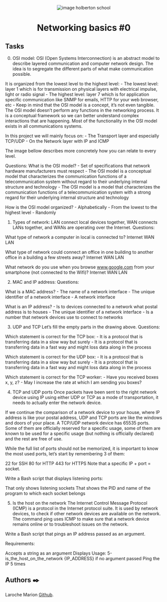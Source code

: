 <p align="center">
<picture>
 <source media="(prefers-color-scheme: dark)" srcset="https://images.squarespace-cdn.com/content/v1/5a4bfe8bf09ca4228ceca3b7/1539139199598-ANH454IHZI1OKWONKRXY/logo.jpg?format=2500w">
 <source media="(prefers-color-scheme: light)" srcset="https://encrypted-tbn0.gstatic.com/images?q=tbn:ANd9GcQIrK23KvJPB7XdZrIk9mHwe3GZvtsUZLjkh-eG6KRgCLeWu3MW0kFcggq4COpLmeZviQ&usqp=CAU">
 <img alt="image holberton school" src="https://apply.holbertonschool.com/auth/sign_up?country=fr&locale=fr">
</picture>
</p>


<B><h1 align="center">
Networking basics #0
</h1></B>

## **Tasks**
0. OSI model:
OSI (Open Systems Interconnection) is an abstract model to describe layered communication and computer network design. The idea is to segregate the different parts of what make communication possible.

It is organized from the lowest level to the highest level:
    - The lowest level: layer 1 which is for transmission on physical layers with electrical impulse, light or radio signal
    - The highest level: layer 7 which is for application specific communication like SNMP for emails, HTTP for your web browser, etc
    - Keep in mind that the OSI model is a concept, it’s not even tangible. The OSI model doesn’t perform any functions in the networking process. It is a conceptual framework so we can better understand complex interactions that are happening. Most of the functionality in the OSI model exists in all communications systems.

In this project we will mainly focus on:
    - The Transport layer and especially TCP/UDP
    - On the Network layer with IP and ICMP

The image bellow describes more concretely how you can relate to every level.

Questions:
What is the OSI model?
    - Set of specifications that network hardware manufacturers must respect
    - The OSI model is a conceptual model that characterizes the communication functions of a telecommunication system without regard to     their underlying internal structure and technology
    - The OSI model is a model that characterizes the communication functions of a telecommunication system with a strong regard for their underlying internal structure and technology

How is the OSI model organized?
    - Alphabetically
    - From the lowest to the highest level
    - Randomly

1. Types of network:
LAN connect local devices together, WAN connects LANs together, and WANs are operating over the Internet.
Questions:

What type of network a computer in local is connected to?
    Internet
    WAN
    LAN

What type of network could connect an office in one building to another office in a building a few streets away?
    Internet
    WAN
    LAN

What network do you use when you browse www.google.com from your smartphone (not connected to the Wifi)?
    Internet
    WAN
    LAN

2. MAC and IP address:
Questions:

What is a MAC address?
    - The name of a network interface
    - The unique identifier of a network interface
    - A network interface

What is an IP address?
    - Is to devices connected to a network what postal address is to houses
    - The unique identifier of a network interface
    - Is a number that network devices use to connect to networks

3. UDP and TCP
Let’s fill the empty parts in the drawing above.
Questions:

Which statement is correct for the TCP box:
    - It is a protocol that is transferring data in a slow way but surely
    - It is a protocol that is transferring data in a fast way and might loss data along in the process

Which statement is correct for the UDP box:
    - It is a protocol that is transferring data in a slow way but surely
    - It is a protocol that is transferring data in a fast way and might loss data along in the process

Which statement is correct for the TCP worker:
    - Have you received boxes x, y, z?
    - May I increase the rate at which I am sending you boxes?

4. TCP and UDP ports
Once packets have been sent to the right network device using IP using either UDP or TCP as a mode of transportation, it needs to actually enter the network device.

If we continue the comparison of a network device to your house, where IP address is like your postal address, UDP and TCP ports are like the windows and doors of your place. A TCP/UDP network device has 65535 ports. Some of them are officially reserved for a specific usage, some of them are known to be used for a specific usage (but nothing is officially declared) and the rest are free of use.

While the full list of ports should not be memorized, it is important to know the most used ports, let’s start by remembering 3 of them:

22 for SSH
80 for HTTP
443 for HTTPS
Note that a specific IP + port = socket.

Write a Bash script that displays listening ports:

That only shows listening sockets
That shows the PID and name of the program to which each socket belongs

5. Is the host on the network
The Internet Control Message Protocol (ICMP) is a protocol in the Internet protocol suite. It is used by network devices, to check if other network devices are available on the network. The command ping uses ICMP to make sure that a network device remains online or to troubleshoot issues on the network.

Write a Bash script that pings an IP address passed as an argument.

Requirements:

Accepts a string as an argument
Displays Usage: 5-is_the_host_on_the_network {IP_ADDRESS} if no argument passed
Ping the IP 5 times



## **Authors** :black_nib:

Laroche Marion [Github](https://github.com/Mamuche).
